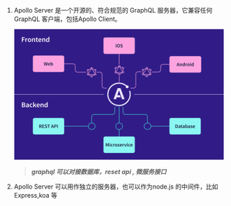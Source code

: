 1. Apollo Server 是一个开源的、符合规范的 GraphQL 服务器，它兼容任何 GraphQL 客户端，包括Apollo Client。

    ![image](../assets/server.svg)

    >***graphql 可以对接数据库，reset api , 微服务接口***

2. Apollo Server 可以用作独立的服务器，也可以作为node.js 的中间件，比如Express,koa 等

    